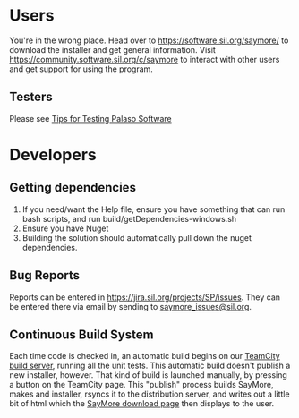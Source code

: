 # Users

You're in the wrong place. Head over to https://software.sil.org/saymore/ to download the installer and get general information. Visit https://community.software.sil.org/c/saymore to interact with other users and get support for using the program.

## Testers

Please see [Tips for Testing Palaso Software](https://docs.google.com/document/d/1dkp0edjJ8iqkrYeXdbQJcz3UicyilLR7GxMRIUAGb1E/edit)

# Developers

## Getting dependencies

1. If you need/want the Help file, ensure you have something that can run bash scripts, and run build/getDependencies-windows.sh
1. Ensure you have Nuget
1. Building the solution should automatically pull down the nuget dependencies.

## Bug Reports

Reports can be entered in https://jira.sil.org/projects/SP/issues.  They can be entered there via email by sending to saymore_issues@sil.org.

## Continuous Build System

Each time code is checked in, an automatic build begins on our [TeamCity build server](http://build.palaso.org/project.html?projectId=project16&tab=projectOverview), running all the unit tests. This automatic build doesn't publish a new installer, however. That kind of build is launched manually, by pressing a button on the TeamCity page. This "publish" process builds SayMore, makes and installer, rsyncs it to the distribution server, and writes out a little bit of html which the [SayMore download page](http://software.sil.org/saymore/download/) then displays to the user.

